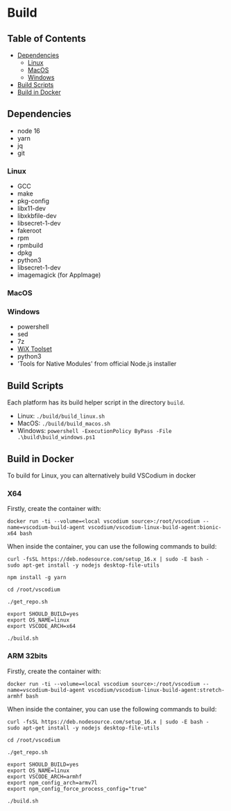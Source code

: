 # Build

## Table of Contents

- [Dependencies](#dependencies)
  - [Linux](#dependencies-linux)
  - [MacOS](#dependencies-macos)
  - [Windows](#dependencies-windows)
- [Build Scripts](#build-scripts)
- [Build in Docker](#build-docker)

## <a id="dependencies"></a>Dependencies

- node 16
- yarn
- jq
- git

### <a id="dependencies-linux"></a>Linux

- GCC
- make
- pkg-config
- libx11-dev
- libxkbfile-dev
- libsecret-1-dev
- fakeroot
- rpm
- rpmbuild
- dpkg
- python3
- libsecret-1-dev
- imagemagick (for AppImage)

### <a id="dependencies-macos"></a>MacOS

### <a id="dependencies-windows"></a>Windows

- powershell
- sed
- 7z
- [WiX Toolset](http://wixtoolset.org/releases/)
- python3
- 'Tools for Native Modules' from official Node.js installer

## <a id="build-scripts"></a>Build Scripts

Each platform has its build helper script in the directory `build`.

- Linux: `./build/build_linux.sh`
- MacOS: `./build/build_macos.sh`
- Windows: `powershell -ExecutionPolicy ByPass -File .\build\build_windows.ps1`

## <a id="build-docker"></a>Build in Docker

To build for Linux, you can alternatively build VSCodium in docker

### X64

Firstly, create the container with:
```
docker run -ti --volume=<local vscodium source>:/root/vscodium --name=vscodium-build-agent vscodium/vscodium-linux-build-agent:bionic-x64 bash
```

When inside the container, you can use the following commands to build:
```
curl -fsSL https://deb.nodesource.com/setup_16.x | sudo -E bash -
sudo apt-get install -y nodejs desktop-file-utils

npm install -g yarn

cd /root/vscodium

./get_repo.sh

export SHOULD_BUILD=yes
export OS_NAME=linux
export VSCODE_ARCH=x64

./build.sh
```

### ARM 32bits

Firstly, create the container with:
```
docker run -ti --volume=<local vscodium source>:/root/vscodium --name=vscodium-build-agent vscodium/vscodium-linux-build-agent:stretch-armhf bash
```

When inside the container, you can use the following commands to build:
```
curl -fsSL https://deb.nodesource.com/setup_16.x | sudo -E bash -
sudo apt-get install -y nodejs desktop-file-utils

cd /root/vscodium

./get_repo.sh

export SHOULD_BUILD=yes
export OS_NAME=linux
export VSCODE_ARCH=armhf
export npm_config_arch=armv7l
export npm_config_force_process_config="true"

./build.sh
```
